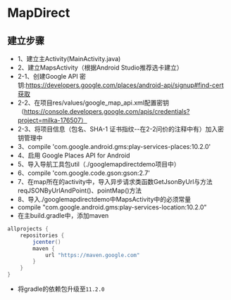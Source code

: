 # MapDirect

## 建立步骤

* 1、建立主Activity(MainActivity.java)
* 2、建立MapsActivity（根据Android Studio推荐选卡建立）
 * 2-1、创建Google API 密钥:https://developers.google.com/places/android-api/signup#find-cert获取
 * 2-2、在项目res/values/google_map_api.xml配置密钥（https://console.developers.google.com/apis/credentials?project=milka-176507）
 * 2-3、将项目信息（包名、SHA-1 证书指纹--在2-2问价的注释中有）加入密钥管理中
* 3、compile 'com.google.android.gms:play-services-places:10.2.0'
* 4、启用 Google Places API for Android
* 5、导入导航工具包util（./googlemapdirectdemo项目中）
* 6、compile 'com.google.code.gson:gson:2.7'
* 7、在map所在的activity中，导入异步请求类函数GetJsonByUrl与方法reqJSONByUrlAndPoint()、pointMap()方法
* 8、导入./googlemapdirectdemo中MapsActivity中的必须常量
* compile "com.google.android.gms:play-services-location:10.2.0"
* 在主build.gradle中，添加maven
```java
allprojects {
    repositories {
        jcenter()
        maven {
            url "https://maven.google.com"
        }
    }
}
```
* 将gradle的依赖包升级至`11.2.0`

